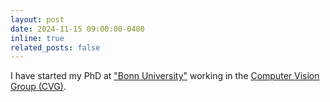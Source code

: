 ```yaml
---
layout: post
date: 2024-11-15 09:00:00-0400
inline: true
related_posts: false
---
```


I have started my PhD at ["Bonn University"](https://www.uni-bonn.de/en/university/university?set_language=en) working in the [Computer Vision Group (CVG)](https://pages.iai.uni-bonn.de/gall_juergen/).
